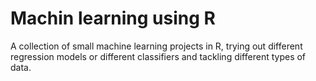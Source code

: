 # Machin learning using R

A collection of small machine learning projects in R, trying out different regression models or different classifiers and tackling different types of data.
